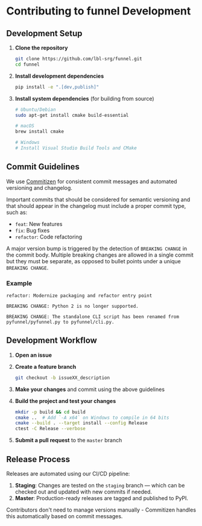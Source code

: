 # Contributing to funnel Development

## Development Setup

1. **Clone the repository**

   ```bash
   git clone https://github.com/lbl-srg/funnel.git
   cd funnel
   ```

2. **Install development dependencies**

   ```bash
   pip install -e ".[dev,publish]"
   ```

3. **Install system dependencies** (for building from source)

   ```bash
   # Ubuntu/Debian
   sudo apt-get install cmake build-essential

   # macOS
   brew install cmake

   # Windows
   # Install Visual Studio Build Tools and CMake
   ```

## Commit Guidelines

We use [Commitizen](https://commitizen-tools.github.io/commitizen/) for consistent commit messages and automated versioning and changelog.

Important commits that should be considered for semantic versioning and that should appear in the changelog must include a proper commit type, such as:

- `feat`: New features
- `fix`: Bug fixes
- `refactor`: Code refactoring

A major version bump is triggered by the detection of `BREAKING CHANGE` in the commit body.
Multiple breaking changes are allowed in a single commit but they must be separate, as opposed to bullet points under a unique `BREAKING CHANGE`.

### Example

```
refactor: Modernize packaging and refactor entry point

BREAKING CHANGE: Python 2 is no longer supported.

BREAKING CHANGE: The standalone CLI script has been renamed from pyfunnel/pyfunnel.py to pyfunnel/cli.py.
```

## Development Workflow

1. **Open an issue**

1. **Create a feature branch**

   ```bash
   git checkout -b issueXX_description
   ```

1. **Make your changes** and commit using the above guidelines

1. **Build the project and test your changes**

   ```bash
   mkdir -p build && cd build
   cmake ..  # Add `-A x64` on Windows to compile in 64 bits
   cmake --build . --target install --config Release
   ctest -C Release --verbose
   ```

1. **Submit a pull request** to the `master` branch

## Release Process

Releases are automated using our CI/CD pipeline:

1. **Staging**: Changes are tested on the `staging` branch — which can be checked out and updated with new commits if needed.
2. **Master**: Production-ready releases are tagged and published to PyPI.

Contributors don't need to manage versions manually - Commitizen handles this automatically based on commit messages.
